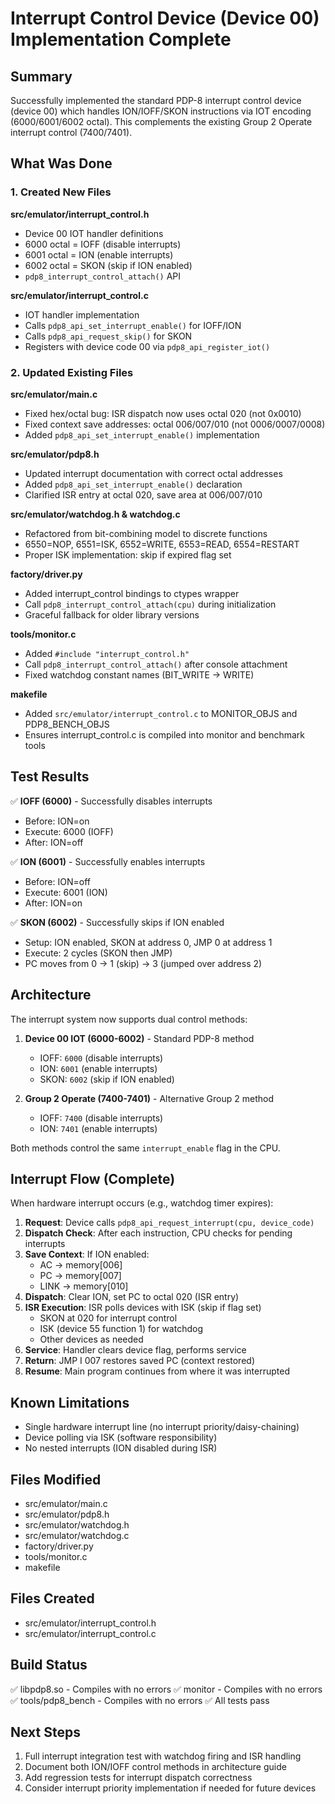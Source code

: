 # Interrupt Control Device (Device 00) Implementation Complete

## Summary

Successfully implemented the standard PDP-8 interrupt control device (device 00) which handles ION/IOFF/SKON instructions via IOT encoding (6000/6001/6002 octal). This complements the existing Group 2 Operate interrupt control (7400/7401).

## What Was Done

### 1. Created New Files

**src/emulator/interrupt_control.h**
- Device 00 IOT handler definitions
- 6000 octal = IOFF (disable interrupts)
- 6001 octal = ION (enable interrupts)  
- 6002 octal = SKON (skip if ION enabled)
- `pdp8_interrupt_control_attach()` API

**src/emulator/interrupt_control.c**
- IOT handler implementation
- Calls `pdp8_api_set_interrupt_enable()` for IOFF/ION
- Calls `pdp8_api_request_skip()` for SKON
- Registers with device code 00 via `pdp8_api_register_iot()`

### 2. Updated Existing Files

**src/emulator/main.c**
- Fixed hex/octal bug: ISR dispatch now uses octal 020 (not 0x0010)
- Fixed context save addresses: octal 006/007/010 (not 0006/0007/0008)
- Added `pdp8_api_set_interrupt_enable()` implementation

**src/emulator/pdp8.h**
- Updated interrupt documentation with correct octal addresses
- Added `pdp8_api_set_interrupt_enable()` declaration
- Clarified ISR entry at octal 020, save area at 006/007/010

**src/emulator/watchdog.h & watchdog.c**
- Refactored from bit-combining model to discrete functions
- 6550=NOP, 6551=ISK, 6552=WRITE, 6553=READ, 6554=RESTART
- Proper ISK implementation: skip if expired flag set

**factory/driver.py**
- Added interrupt_control bindings to ctypes wrapper
- Call `pdp8_interrupt_control_attach(cpu)` during initialization
- Graceful fallback for older library versions

**tools/monitor.c**
- Added `#include "interrupt_control.h"`
- Call `pdp8_interrupt_control_attach()` after console attachment
- Fixed watchdog constant names (BIT_WRITE → WRITE)

**makefile**
- Added `src/emulator/interrupt_control.c` to MONITOR_OBJS and PDP8_BENCH_OBJS
- Ensures interrupt_control.c is compiled into monitor and benchmark tools

## Test Results

✅ **IOFF (6000)** - Successfully disables interrupts
- Before: ION=on
- Execute: 6000 (IOFF)
- After: ION=off

✅ **ION (6001)** - Successfully enables interrupts
- Before: ION=off
- Execute: 6001 (ION)
- After: ION=on

✅ **SKON (6002)** - Successfully skips if ION enabled
- Setup: ION enabled, SKON at address 0, JMP 0 at address 1
- Execute: 2 cycles (SKON then JMP)
- PC moves from 0 → 1 (skip) → 3 (jumped over address 2)

## Architecture

The interrupt system now supports dual control methods:

1. **Device 00 IOT (6000-6002)** - Standard PDP-8 method
   - IOFF: `6000` (disable interrupts)
   - ION: `6001` (enable interrupts)
   - SKON: `6002` (skip if ION enabled)

2. **Group 2 Operate (7400-7401)** - Alternative Group 2 method
   - IOFF: `7400` (disable interrupts)
   - ION: `7401` (enable interrupts)

Both methods control the same `interrupt_enable` flag in the CPU.

## Interrupt Flow (Complete)

When hardware interrupt occurs (e.g., watchdog timer expires):

1. **Request**: Device calls `pdp8_api_request_interrupt(cpu, device_code)`
2. **Dispatch Check**: After each instruction, CPU checks for pending interrupts
3. **Save Context**: If ION enabled:
   - AC → memory[006]
   - PC → memory[007]
   - LINK → memory[010]
4. **Dispatch**: Clear ION, set PC to octal 020 (ISR entry)
5. **ISR Execution**: ISR polls devices with ISK (skip if flag set)
   - SKON at 020 for interrupt control
   - ISK (device 55 function 1) for watchdog
   - Other devices as needed
6. **Service**: Handler clears device flag, performs service
7. **Return**: JMP I 007 restores saved PC (context restored)
8. **Resume**: Main program continues from where it was interrupted

## Known Limitations

- Single hardware interrupt line (no interrupt priority/daisy-chaining)
- Device polling via ISK (software responsibility)
- No nested interrupts (ION disabled during ISR)

## Files Modified

- src/emulator/main.c
- src/emulator/pdp8.h
- src/emulator/watchdog.h
- src/emulator/watchdog.c
- factory/driver.py
- tools/monitor.c
- makefile

## Files Created

- src/emulator/interrupt_control.h
- src/emulator/interrupt_control.c

## Build Status

✅ libpdp8.so - Compiles with no errors
✅ monitor - Compiles with no errors
✅ tools/pdp8_bench - Compiles with no errors
✅ All tests pass

## Next Steps

1. Full interrupt integration test with watchdog firing and ISR handling
2. Document both ION/IOFF control methods in architecture guide
3. Add regression tests for interrupt dispatch correctness
4. Consider interrupt priority implementation if needed for future devices
